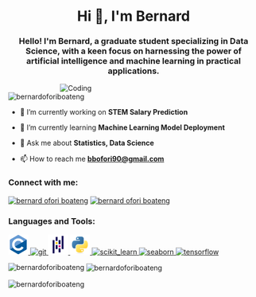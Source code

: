 <h1 align="center">Hi 👋, I'm Bernard</h1>
<h3 align="center">Hello! I'm Bernard, a graduate student specializing in Data Science, with a keen focus on harnessing the power of artificial intelligence and machine learning in practical applications.</h3>
<img align="right" alt="Coding" width="400" src="https://media.tenor.com/qJ5evVs-_uUAAAAC/coding.gif">


<p align="left"> <img src="https://komarev.com/ghpvc/?username=bernardoforiboateng&label=Profile%20views&color=0e75b6&style=flat" alt="bernardoforiboateng" /> </p>

- 🔭 I’m currently working on **STEM Salary Prediction**

- 🌱 I’m currently learning **Machine Learning Model Deployment**

- 💬 Ask me about **Statistics, Data Science**

- 📫 How to reach me **bbofori90@gmail.com**

<h3 align="left">Connect with me:</h3>
<p align="left">
<a href="https://linkedin.com/in/bernard ofori boateng" target="blank"><img align="center" src="https://raw.githubusercontent.com/rahuldkjain/github-profile-readme-generator/master/src/images/icons/Social/linked-in-alt.svg" alt="bernard ofori boateng" height="30" width="40" /></a>
<a href="https://kaggle.com/bernard ofori boateng" target="blank"><img align="center" src="https://raw.githubusercontent.com/rahuldkjain/github-profile-readme-generator/master/src/images/icons/Social/kaggle.svg" alt="bernard ofori boateng" height="30" width="40" /></a>
</p>

<h3 align="left">Languages and Tools:</h3>
<p align="left"> <a href="https://www.cprogramming.com/" target="_blank" rel="noreferrer"> <img src="https://raw.githubusercontent.com/devicons/devicon/master/icons/c/c-original.svg" alt="c" width="40" height="40"/> </a> <a href="https://git-scm.com/" target="_blank" rel="noreferrer"> <img src="https://www.vectorlogo.zone/logos/git-scm/git-scm-icon.svg" alt="git" width="40" height="40"/> </a> <a href="https://pandas.pydata.org/" target="_blank" rel="noreferrer"> <img src="https://raw.githubusercontent.com/devicons/devicon/2ae2a900d2f041da66e950e4d48052658d850630/icons/pandas/pandas-original.svg" alt="pandas" width="40" height="40"/> </a> <a href="https://www.python.org" target="_blank" rel="noreferrer"> <img src="https://raw.githubusercontent.com/devicons/devicon/master/icons/python/python-original.svg" alt="python" width="40" height="40"/> </a> <a href="https://scikit-learn.org/" target="_blank" rel="noreferrer"> <img src="https://upload.wikimedia.org/wikipedia/commons/0/05/Scikit_learn_logo_small.svg" alt="scikit_learn" width="40" height="40"/> </a> <a href="https://seaborn.pydata.org/" target="_blank" rel="noreferrer"> <img src="https://seaborn.pydata.org/_images/logo-mark-lightbg.svg" alt="seaborn" width="40" height="40"/> </a> <a href="https://www.tensorflow.org" target="_blank" rel="noreferrer"> <img src="https://www.vectorlogo.zone/logos/tensorflow/tensorflow-icon.svg" alt="tensorflow" width="40" height="40"/> </a> </p>

<p><img align="left" src="https://github-readme-stats.vercel.app/api/top-langs?username=bernardoforiboateng&show_icons=true&locale=en&layout=compact" alt="bernardoforiboateng" /></p>

<p>&nbsp;<img align="center" src="https://github-readme-stats.vercel.app/api?username=bernardoforiboateng&show_icons=true&locale=en" alt="bernardoforiboateng" /></p>

<p><img align="center" src="https://github-readme-streak-stats.herokuapp.com/?user=bernardoforiboateng&" alt="bernardoforiboateng" /></p>
